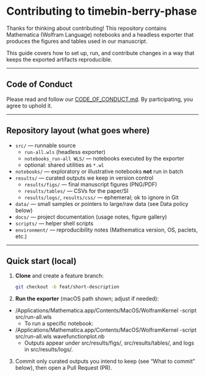 # Contributing to timebin-berry-phase

Thanks for thinking about contributing! This repository contains Mathematica (Wolfram Language) notebooks and a headless exporter that produces the figures and tables used in our manuscript.

This guide covers how to set up, run, and contribute changes in a way that keeps the exported artifacts reproducible.

---

## Code of Conduct

Please read and follow our [CODE_OF_CONDUCT.md](CODE_OF_CONDUCT.md). By participating, you agree to uphold it.

---

## Repository layout (what goes where)

- `src/` — runnable source
  - `run-all.wls` (headless exporter)
  - `notebooks_run-all WLS/` — notebooks executed by the exporter
  - optional: shared utilities as `*.wl`
- `notebooks/` — exploratory or illustrative notebooks **not** run in batch
- `results/` — curated outputs we keep in version control
  - `results/figs/` — final manuscript figures (PNG/PDF)
  - `results/tables/` — CSVs for the paper/SI
  - `results/logs/`, `results/css/` — ephemeral; ok to ignore in Git
- `data/` — small samples or pointers to large/raw data (see Data policy below)
- `docs/` — project documentation (usage notes, figure gallery)
- `scripts/` — helper shell scripts
- `environment/` — reproducibility notes (Mathematica version, OS, paclets, etc.)

---

## Quick start (local)

1. **Clone** and create a feature branch:
   ```bash
   git checkout -b feat/short-description
2. **Run the exporter** (macOS path shown; adjust if needed):
- /Applications/Mathematica.app/Contents/MacOS/WolframKernel -script src/run-all.wls
	- To run a specific notebook:
- /Applications/Mathematica.app/Contents/MacOS/WolframKernel -script src/run-all.wls wavefunctionplot.nb
	- Outputs appear under src/results/figs/, src/results/tables/, and logs in src/results/logs/.
3. Commit only curated outputs you intend to keep (see “What to commit” below), then open a Pull Request (PR).